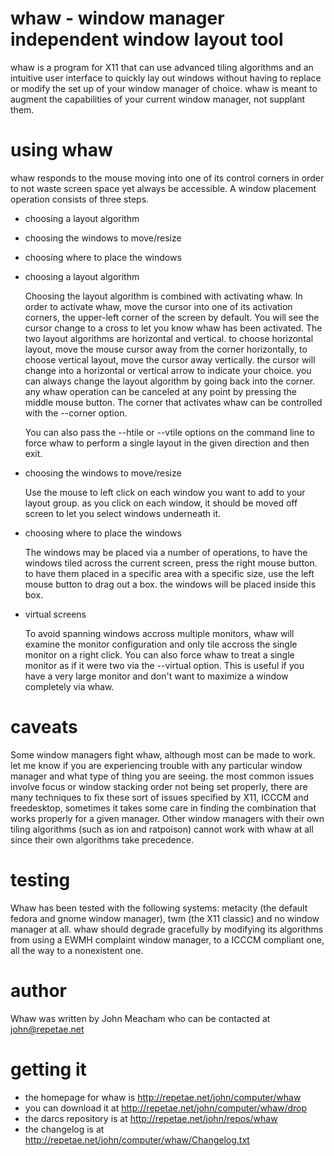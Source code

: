# whaw - window manager independent window layout tool

whaw is a program for X11 that can use advanced tiling algorithms and an
intuitive user interface to quickly lay out windows without having to replace
or modify the set up of your window manager of choice. whaw is meant to augment
the capabilities of your current window manager, not supplant them.

# using whaw

whaw responds to the mouse moving into one of its control corners in order to
not waste screen space yet always be accessible. A window placement operation
consists of three steps.

- choosing a layout algorithm
- choosing the windows to move/resize
- choosing where to place the windows

- choosing a layout algorithm

    Choosing the layout algorithm is combined with activating whaw. In order to
    activate whaw, move the cursor into one of its activation corners, the
    upper-left corner of the screen by default. You will see the cursor change to a
    cross to let you know whaw has been activated. The two layout algorithms are
    horizontal and vertical. to choose horizontal layout, move the mouse cursor
    away from the corner horizontally, to choose vertical layout, move the cursor
    away vertically. the cursor will change into a horizontal or vertical arrow to
    indicate your choice. you can always change the layout algorithm by going back
    into the corner. any whaw operation can be canceled at any point by pressing
    the middle mouse button. The corner that activates whaw can be controlled with
    the --corner option.

    You can also pass the --htile or --vtile options on the command line to force
    whaw to perform a single layout in the given direction and then exit.

- choosing the windows to move/resize

    Use the mouse to left click on each window you want to add to your layout
    group. as you click on each window, it should be moved off screen to let you
    select windows underneath it.

- choosing where to place the windows

    The windows may be placed via a number of operations, to have the windows tiled
    across the current screen, press the right mouse button. to have them placed in
    a specific area with a specific size, use the left mouse button to drag out a
    box. the windows will be placed inside this box.

- virtual screens

    To avoid spanning windows accross multiple monitors, whaw will examine the
    monitor configuration and only tile accross the single monitor on a right
    click. You can also force whaw to treat a single monitor as if it were two via
    the --virtual option.  This is useful if you have a very large monitor and
    don't want to maximize a window completely via whaw.

# caveats

Some window managers fight whaw, although most can be made to work. let me know
if you are experiencing trouble with any particular window manager and what type of thing
you are seeing. the most common issues involve focus or window stacking order
not being set properly, there are many techniques to fix these sort of issues
specified by X11, ICCCM and freedesktop, sometimes it takes some care in
finding the combination that works properly for a given manager. Other window
managers with their own tiling algorithms (such as ion and ratpoison) cannot
work with whaw at all since their own algorithms take precedence.

# testing

Whaw has been tested with the following systems: metacity (the default fedora
and gnome window manager), twm (the X11 classic) and no window manager at all.
whaw should degrade gracefully by modifying its algorithms from using a EWMH
complaint window manager, to a ICCCM compliant one, all the way to a
nonexistent one.

# author

Whaw was written by John Meacham who can be contacted at john@repetae.net

# getting it

- the homepage for whaw is http://repetae.net/john/computer/whaw
- you can download it at http://repetae.net/john/computer/whaw/drop
- the darcs repository is at http://repetae.net/john/repos/whaw
- the changelog is at http://repetae.net/john/computer/whaw/Changelog.txt
